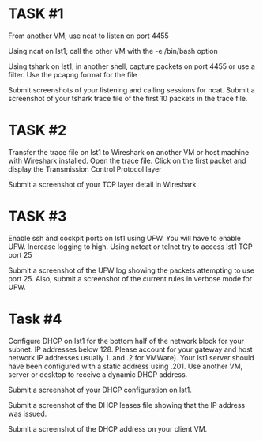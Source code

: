 # TASK #1

From another VM, use ncat to listen on port 4455

Using ncat on lst1, call the other VM with the -e /bin/bash option

Using tshark on lst1, in another shell, capture packets on port 4455 or use a filter. Use the pcapng format for the file

Submit screenshots of your listening and calling sessions for ncat. Submit a screenshot of your tshark trace file of the first 10 packets in the trace file.

# TASK #2 

Transfer the trace file on lst1 to Wireshark on another VM or host machine with Wireshark installed. Open the trace file. Click on the first packet and display the Transmission Control Protocol layer

Submit a screenshot of your TCP layer detail in Wireshark

# TASK #3

Enable ssh and cockpit ports on lst1 using UFW. You will have to enable UFW. Increase logging to high. Using netcat or telnet try to access lst1 TCP port 25

Submit a screenshot of the UFW log showing the packets attempting to use port 25. Also, submit a screenshot of the current rules in verbose mode for UFW.

# Task #4

Configure DHCP on lst1 for the bottom half of the network block for your subnet. IP addresses below 128. Please account for your gateway and host network IP addresses usually 1. and .2 for VMWare). Your lst1 server should have been configured with a static address using .201. Use another VM, server or desktop to receive a dynamic DHCP address.

Submit a screenshot of your DHCP configuration on lst1.

Submit a screenshot of the DHCP leases file showing that the IP address was issued.

Submit a screenshot of the DHCP address on your client VM. 
